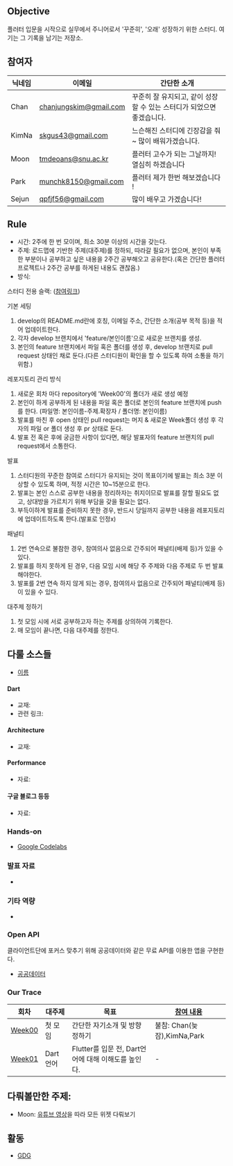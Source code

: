## Objective

플러터 입문을 시작으로 실무에서 주니어로서 '꾸준히', '오래' 성장하기 위한 스터디. 여기는 그 기록을 남기는 저장소.

## 참여자

|닉네임|이메일|간단한 소개|
|-----|---|--------|
|Chan|chanjungskim@gmail.com|꾸준히 잘 유지되고, 같이 성장할 수 있는 스터디가 되었으면 좋겠습니다.|
|KimNa|skgus43@gmail.com|느슨해진 스터디에 긴장감을 줘~ 많이 배워가겠습니다.|
|Moon|tmdeoans@snu.ac.kr|플러터 고수가 되는 그날까지! 열심히 하겠습니다|
|Park|munchk8150@gmail.com|플러터 제가 한번 해보겠습니다 ! |
|Sejun|qpfjf56@gmail.com|많이 배우고 가겠습니다! |

## Rule

- 시간: 2주에 한 번 모이며, 최소 30분 이상의 시간을 갖는다.
- 주제: 로드맵에 기반한 주제(대주제)를 정하되, 따라갈 필요가 없으며, 본인이 부족한 부분이나 공부하고 싶은 내용을 2주간 공부해오고 공유한다.(혹은 간단한 플러터 프로젝트나 2주간 공부를 하게된 내용도 괜찮음.)
- 방식: 

스터디 전용 슬랙: ([참여링크](https://join.slack.com/t/theflutter-study/shared_invite/zt-1qjfpkxj4-1eJhZ0TmZKreoc0~05~XEg))

기본 세팅
1. develop의 README.md란에 호칭, 이메일 주소, 간단한 소개(공부 목적 등)을 적어 업데이트한다.
1. 각자 develop 브랜치에서 'feature/본인이름'으로 새로운 브랜치를 생성.
2. 본인의 feature 브랜치에서 파일 혹은 폴더를 생성 후, develop 브랜치로 pull request 상태인 채로 둔다.(다른 스터디원이 확인을 할 수 있도록 하여 소통을 하기 위함.)

레포지토리 관리 방식
1. 새로운 회차 마다 repository에 'Week00'의 폴더가 새로 생성 예정
2. 본인이 하게 공부하게 된 내용을 파일 혹은 폴더로 본인의 feature 브랜치에 push를 한다.
(파일명: 본인이름-주제.확장자 / 폴더명: 본인이름)
3. 발표를 마친 후 open 상태인 pull request는 머지 & 새로운 Week폴더 생성 후 각자의 파일 or 폴더 생성 후 pr 상태로 둔다.
4. 발표 전 혹은 후에 궁금한 사항이 있다면, 해당 발표자의 feature 브랜치의 pull request에서 소통한다.

발표
1. 스터디원의 꾸준한 참여로 스터디가 유지되는 것이 목표이기에 발표는 최소 3분 이상할 수 있도록 하며, 적정 시간은 10~15분으로 한다.
2. 발표는 본인 스스로 공부한 내용을 정리하자는 취지이므로 발표를 잘할 필요도 없고, 상대방을 가르치기 위해 부담을 갖을 필요는 없다.
3. 부득이하게 발표를 준비하지 못한 경우, 반드시 당일까지 공부한 내용을 레포지토리에 업데이트하도록 한다.(발표로 인정x)

패널티
1. 2번 연속으로 불참한 경우, 참여의사 없음으로 간주되어 패널티(배제 등)가 있을 수 있다.
2. 발표를 하지 못하게 된 경우, 다음 모임 시에 해당 주 주제와 다음 주제로 두 번 발표해야한다.
3. 발표를 2번 연속 하지 않게 되는 경우, 참여의사 없음으로 간주되어 패널티(배제 등)이 있을 수 있다.

대주제 정하기
1. 첫 모임 시에 서로 공부하고자 하는 주제를 상의하여 기록한다.
2. 매 모임이 끝나면, 다음 대주제를 정한다.

## 다룰 소스들

- [이름](링크)

#### Dart

- 교재: 
- 관련 링크: 

#### Architecture

- 교재:

#### Performance

- 자료: 

#### 구글 블로그 등등

- 자료: 

### Hands-on

- [Google Codelabs](codelabs.md)

### 발표 자료

- 

### 기타 역량

- 

### Open API

클라이언트단에 포커스 맞추기 위해 공공데이터와 같은 무료 API를 이용한 앱을 구현한다.
- [공공데이터](https://www.data.go.kr/tcs/dss/selectDataSetList.do?dType=API&keyword=&detailKeyword=&publicDataPk=&recmSe=&detailText=&relatedKeyword=&commaNotInData=&commaAndData=&commaOrData=&must_not=&tabId=&dataSetCoreTf=&coreDataNm=&sort=inqireCo&relRadio=&orgFullName=&orgFilter=&org=&orgSearch=&currentPage=1&perPage=10&brm=&instt=&svcType=&kwrdArray=&extsn=&coreDataNmArray=&pblonsipScopeCode=)

### Our Trace

|        회차       |     대주제     |                        목표                          |[참여 내용](/attendance.md)   |
|------------------|---------------|----------------------------------------------------|----------------------------|
|[Week00](week00/)|첫 모임          |간단한 자기소개 및 방향 정하기                             |불참: Chan(늦잠),KimNa,Park   |
|[Week01](/week01/)|Dart 언어       |Flutter를 입문 전, Dart언어에 대해 이해도를 높인다.          |-                           |

## 다뤄볼만한 주제:

- Moon: [유튜브 영상](https://www.youtube.com/watch?v=kj_tldMmu4w)을 따라 모든 위젯 다뤄보기

## 활동

- [GDG](https://gdg.community.dev/)
